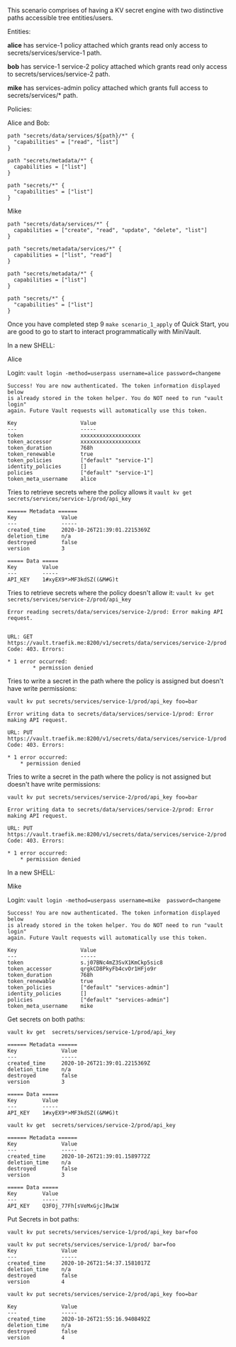 This scenario comprises of having a KV secret engine with two distinctive paths accessible tree entities/users.


Entities:

**alice** has service-1 policy attached which grants read only access to secrets/services/service-1 path.


**bob** has service-1 service-2  policy attached which grants read only access to secrets/services/service-2 path.

**mike** has  services-admin policy attached which grants full access to secrets/services/* path.

Policies:

Alice and Bob:

```
path "secrets/data/services/${path}/*" {
  "capabilities" = ["read", "list"]
}

path "secrets/metadata/*" {
  capabilities = ["list"]
}

path "secrets/*" {
  "capabilities" = ["list"]
}
```

Mike
```
path "secrets/data/services/*" {
  capabilities = ["create", "read", "update", "delete", "list"]
}

path "secrets/metadata/services/*" {
  capabilities = ["list", "read"]
}

path "secrets/metadata/*" {
  capabilities = ["list"]
}

path "secrets/*" {
  "capabilities" = ["list"]
}
```

Once you have completed step 9   `make scenario_1_apply` of Quick Start, you are good to go to start to interact programmatically with MiniVault.

In a new SHELL:

Alice

Login: `vault login -method=userpass username=alice password=changeme`

```
Success! You are now authenticated. The token information displayed below
is already stored in the token helper. You do NOT need to run "vault login"
again. Future Vault requests will automatically use this token.

Key                    Value
---                    -----
token                  xxxxxxxxxxxxxxxxxxx
token_accessor         xxxxxxxxxxxxxxxxxxx
token_duration         768h
token_renewable        true
token_policies         ["default" "service-1"]
identity_policies      []
policies               ["default" "service-1"]
token_meta_username    alice
```

Tries to retrieve secrets where the policy allows it `vault kv get  secrets/services/service-1/prod/api_key`

```
====== Metadata ======
Key              Value
---              -----
created_time     2020-10-26T21:39:01.2215369Z
deletion_time    n/a
destroyed        false
version          3

===== Data =====
Key        Value
---        -----
API_KEY    1#xyEX9*>MF3kdSZ((&M#G)t
```


Tries to retrieve secrets where the policy doesn't allow it:
`vault kv get  secrets/services/service-2/prod/api_key`

```
Error reading secrets/data/services/service-2/prod: Error making API request.


URL: GET https://vault.traefik.me:8200/v1/secrets/data/services/service-2/prod
Code: 403. Errors:

* 1 error occurred:
        * permission denied
```

Tries to write a secret in the path where the policy is assigned but doesn't have write permissions:

`vault kv put secrets/services/service-1/prod/api_key foo=bar`

```
Error writing data to secrets/data/services/service-1/prod: Error making API request.

URL: PUT https://vault.traefik.me:8200/v1/secrets/data/services/service-1/prod
Code: 403. Errors:

* 1 error occurred:
	* permission denied
```

Tries to write a secret in the path where the policy is not assigned but doesn't have write permissions:

`vault kv put secrets/services/service-2/prod/api_key foo=bar`

```
Error writing data to secrets/data/services/service-2/prod: Error making API request.

URL: PUT https://vault.traefik.me:8200/v1/secrets/data/services/service-2/prod
Code: 403. Errors:

* 1 error occurred:
	* permission denied
```

In a new SHELL:


Mike

Login: `vault login -method=userpass username=mike  password=changeme`

```
Success! You are now authenticated. The token information displayed below
is already stored in the token helper. You do NOT need to run "vault login"
again. Future Vault requests will automatically use this token.

Key                    Value
---                    -----
token                  s.j07BNc4mZ3SvX1KmCkp5sic8
token_accessor         qrgkCD8PkyFb4cvOr1HFjo9r
token_duration         768h
token_renewable        true
token_policies         ["default" "services-admin"]
identity_policies      []
policies               ["default" "services-admin"]
token_meta_username    mike
```


Get secrets on both paths:

`vault kv get  secrets/services/service-1/prod/api_key`
```
====== Metadata ======
Key              Value
---              -----
created_time     2020-10-26T21:39:01.2215369Z
deletion_time    n/a
destroyed        false
version          3

===== Data =====
Key        Value
---        -----
API_KEY    1#xyEX9*>MF3kdSZ((&M#G)t
```

`vault kv get  secrets/services/service-2/prod/api_key`
```
====== Metadata ======
Key              Value
---              -----
created_time     2020-10-26T21:39:01.1589772Z
deletion_time    n/a
destroyed        false
version          3

===== Data =====
Key        Value
---        -----
API_KEY    Q3FOj_77Fh[sVeMxGjc]Rw1W
```


Put Secrets in bot paths:

`vault kv put secrets/services/service-1/prod/api_key bar=foo`

```
vault kv put secrets/services/service-1/prod/ bar=foo
Key              Value
---              -----
created_time     2020-10-26T21:54:37.1581017Z
deletion_time    n/a
destroyed        false
version          4
```


`vault kv put secrets/services/service-2/prod/api_key foo=bar`

```
Key              Value
---              -----
created_time     2020-10-26T21:55:16.9408492Z
deletion_time    n/a
destroyed        false
version          4
```

